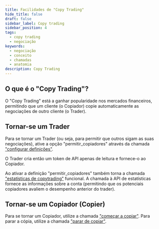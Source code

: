 ```yaml
---
title: Facilidades de "Copy Trading"
hide_title: false
draft: false
sidebar_label: Copy trading
sidebar_position: 4
tags:
  - copy trading
  - negociação
keywords:
  - negociação
  - conceito
  - chamadas
  - anatomia
description: Copy Trading
---
```


## O que é o "Copy Trading"?

O "Copy Trading" está a ganhar popularidade nos mercados financeiros, permitindo que um cliente (o Copiador) copie automaticamente as negociações de outro cliente (o Trader).

## Tornar-se um Trader

Para se tornar um Trader (ou seja, para permitir que outros sigam as suas negociações), ative a opção "permitir_copiadores" através da chamada ["configurar definições"](/api-explorer#set_settings).

O Trader cria então um token de API apenas de leitura e fornece-o ao Copiador.

Ao ativar a definição "permitir_copiadores" também torna a chamada ["estatísticas de copytrading"](/api-explorer#copytrading_statistics) funcional. A chamada à API de estatísticas fornece as informações sobre a conta (permitindo que os potenciais copiadores avaliem o desempenho anterior do trader).

## Tornar-se um Copiador (Copier)

Para se tornar um Copiador, utilize a chamada ["começar a copiar"](/api-explorer#copy_start). Para parar a cópia, utilize a chamada ["parar de copiar"](/api-explorer#copy_stop).
